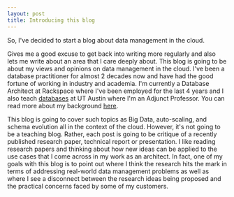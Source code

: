 ```yaml
---
layout: post
title: Introducing this blog
---
```


So, I've decided to start a blog about data management in the cloud. 

Gives me a good excuse to get back into writing more regularly and also lets me write about an area that I care deeply about. This blog is going to be about my views and opinions on data management in the cloud. I've been a database practitioner for almost 2 decades now and have had the good fortune of working in industry and academia. I'm currently a Database Architect at Rackspace where I've been employed for the last 4 years and I also teach <a href="http://www.cs.utexas.edu/~scohen/cs327e.html">databases</a> at UT Austin where I'm an Adjunct Professor. You can read more about my background <a href="https://www.linkedin.com/in/shirleycohen/">here</a>. 

This blog is going to cover such topics as Big Data, auto-scaling, and schema evolution all in the context of the cloud. However, it's not going to be a teaching blog. Rather, each post is going to be critique of a recently published research paper, technical report or presentation. I like reading research papers and thinking about how new ideas can be applied to the use cases that I come across in my work as an architect. In fact, one of my goals with this blog is to point out where I think the research hits the mark in terms of addressing real-world data management problems as well as where I see a disconnect between the research ideas being proposed and the practical concerns faced by some of my customers.  
